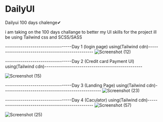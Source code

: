 # DailyUI
Dailyui 100 days chalenge✔

i am taking on the 100 days challange to better my UI skills
 for the project ill be using Tailwind css and SCSS/SASS
 
 
 ----------------------------------Day 1 (login page) using(Tailwind cdn)--------------------------------------------------
![Screenshot (12)](https://user-images.githubusercontent.com/97788659/212324293-609b9ddc-ecc4-4aae-a773-637cac3eebfd.png)


 ----------------------------------Day 2 (Credit card Payment UI) using(Tailwind cdn)--------------------------------------------------
 
 ![Screenshot (15)](https://user-images.githubusercontent.com/97788659/212471964-e7e49e18-e967-4178-9eb9-ba4e2916425c.png)
 
  ----------------------------------Day 3 (Landing Page) using(Tailwind cdn)--------------------------------------------------
![Screenshot (23)](https://user-images.githubusercontent.com/97788659/212768623-c44c14bc-3edc-4639-8912-d8b066b2be62.png)

  ----------------------------------Day 4 (Caculator) using(Tailwind cdn)--------------------------------------------------
  ![Screenshot (57)](https://user-images.githubusercontent.com/97788659/212878082-11b0d6d3-1cb1-46aa-b819-1da5a294fab1.png)
  
![Screenshot (25)](https://user-images.githubusercontent.com/97788659/212878138-61dfb253-a7f6-4458-83b3-123865d1d996.png)

